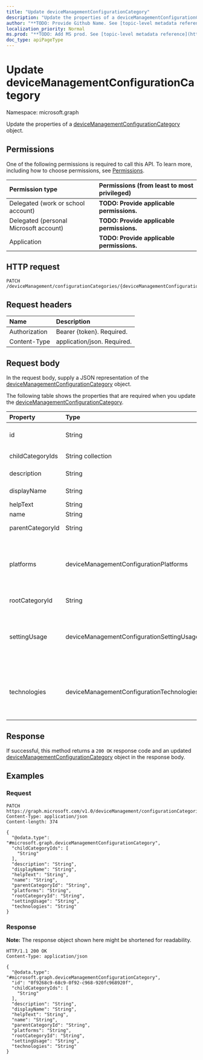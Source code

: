 ```yaml
---
title: "Update deviceManagementConfigurationCategory"
description: "Update the properties of a deviceManagementConfigurationCategory object."
author: "**TODO: Provide Github Name. See [topic-level metadata reference](https://msgo.azurewebsites.net/add/document/guidelines/metadata.html#topic-level-metadata)**"
localization_priority: Normal
ms.prod: "**TODO: Add MS prod. See [topic-level metadata reference](https://msgo.azurewebsites.net/add/document/guidelines/metadata.html#topic-level-metadata)**"
doc_type: apiPageType
---
```


# Update deviceManagementConfigurationCategory
Namespace: microsoft.graph



Update the properties of a [deviceManagementConfigurationCategory](../resources/devicemanagementconfigurationcategory.md) object.

## Permissions
One of the following permissions is required to call this API. To learn more, including how to choose permissions, see [Permissions](/graph/permissions-reference).

|Permission type|Permissions (from least to most privileged)|
|:---|:---|
|Delegated (work or school account)|**TODO: Provide applicable permissions.**|
|Delegated (personal Microsoft account)|**TODO: Provide applicable permissions.**|
|Application|**TODO: Provide applicable permissions.**|

## HTTP request

<!-- {
  "blockType": "ignored"
}
-->
``` http
PATCH /deviceManagement/configurationCategories/{deviceManagementConfigurationCategoryId}
```

## Request headers
|Name|Description|
|:---|:---|
|Authorization|Bearer {token}. Required.|
|Content-Type|application/json. Required.|

## Request body
In the request body, supply a JSON representation of the [deviceManagementConfigurationCategory](../resources/devicemanagementconfigurationcategory.md) object.

The following table shows the properties that are required when you update the [deviceManagementConfigurationCategory](../resources/devicemanagementconfigurationcategory.md).

|Property|Type|Description|
|:---|:---|:---|
|id|String|**TODO: Add Description** Inherited from [entity](../resources/entity.md)|
|childCategoryIds|String collection|List of child ids of the category.|
|description|String|Description of the item|
|displayName|String|Display name of the item|
|helpText|String|Help text of the item|
|name|String|Name of the item|
|parentCategoryId|String|Parent id of the category.|
|platforms|deviceManagementConfigurationPlatforms|Platforms types, which settings in the category have. Possible values are: `none`, `macOS`, `windows10X`, `windows10`.|
|rootCategoryId|String|Root id of the category.|
|settingUsage|deviceManagementConfigurationSettingUsage|Indicates that the category contains settings that are used for Compliance or Configuration. Possible values are: `none`, `configuration`.|
|technologies|deviceManagementConfigurationTechnologies|Technologies types, which settings in the category have. Possible values are: `none`, `mdm`, `windows10XManagement`, `configManager`.|



## Response

If successful, this method returns a `200 OK` response code and an updated [deviceManagementConfigurationCategory](../resources/devicemanagementconfigurationcategory.md) object in the response body.

## Examples

### Request
<!-- {
  "blockType": "request",
  "name": "update_devicemanagementconfigurationcategory"
}
-->
``` http
PATCH https://graph.microsoft.com/v1.0/deviceManagement/configurationCategories/{deviceManagementConfigurationCategoryId}
Content-Type: application/json
Content-length: 374

{
  "@odata.type": "#microsoft.graph.deviceManagementConfigurationCategory",
  "childCategoryIds": [
    "String"
  ],
  "description": "String",
  "displayName": "String",
  "helpText": "String",
  "name": "String",
  "parentCategoryId": "String",
  "platforms": "String",
  "rootCategoryId": "String",
  "settingUsage": "String",
  "technologies": "String"
}
```


### Response
**Note:** The response object shown here might be shortened for readability.
<!-- {
  "blockType": "response",
  "truncated": true
}
-->
``` http
HTTP/1.1 200 OK
Content-Type: application/json

{
  "@odata.type": "#microsoft.graph.deviceManagementConfigurationCategory",
  "id": "0f9268c9-68c9-0f92-c968-920fc968920f",
  "childCategoryIds": [
    "String"
  ],
  "description": "String",
  "displayName": "String",
  "helpText": "String",
  "name": "String",
  "parentCategoryId": "String",
  "platforms": "String",
  "rootCategoryId": "String",
  "settingUsage": "String",
  "technologies": "String"
}
```

